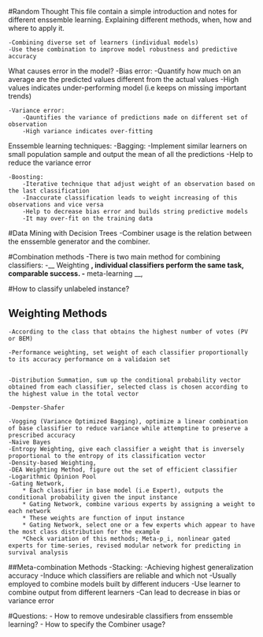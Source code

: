 
#Random Thought
This file contain a simple introduction and notes for different enssemble learning. Explaining different methods, when, how and where to apply it.

    -Combining diverse set of learners (individual models)
    -Use these combination to improve model robustness and predictive accuracy

What causes error in the model?
    -Bias error: 
        -Quantify how much on an average are the predicted values different from the actual values
        -High values indicates under-performing model (i.e keeps on missing important trends)
    
    -Variance error:
        -Qauntifies the variance of predictions made on different set of observation
        -High variance indicates over-fitting

Enssemble learning techniques:
    -Bagging:
        -Implement similar learners on small population sample and output the mean of all the predictions
        -Help to reduce the variance error
    
    -Boosting:
        -Iterative technique that adjust weight of an observation based on the last classification
        -Inaccurate classification leads to weight increasing of this observations and vice versa
        -Help to decrease bias error and builds string predictive models
        -It may over-fit on the training data



#Data Mining with Decision Trees
    -Combiner usage is the relation between the enssemble generator and the combiner.

#Combination methods
    -There is two main method for combining classifiers:
        -__ Weighting __, individual classifiers perform the same task, comparable success.
        -__ meta-learning __, 
    


#How to classify unlabeled instance?

## Weighting Methods
    -According to the class that obtains the highest number of votes (PV or BEM)
    
    -Performance weighting, set weight of each classifier proportionally to its accuracy performance on a validaion set


    -Distribution Summation, sum up the conditional probability vector obtained from each classifier, selected class is chosen according to the highest value in the total vector

    -Dempster-Shafer
    
    -Vogging (Variance Optimized Bagging), optimize a linear combination of base classifier to reduce variance while attemptine to preserve a prescribed accuracy
    -Naive Bayes
    -Entropy Weighting, give each classifier a weight that is inversely proportional to the entropy of its classification vector
    -Density-based Weighting,
    -DEA Weighting Method, figure out the set of efficient classifier
    -Logarithmic Opinion Pool
    -Gating Network,
        * Each classifier in base model (i.e Expert), outputs the conditional probability given the input instance
        * Gating Network, combine various experts by assigning a weight to each network
        * These weights are function of input instance 
        * Gating Network, select one or a few experts which appear to have the most class distribution for the example
        *Check variation of this methods; Meta-p_i, nonlinear gated experts for time-series, revised modular network for predicting in survival analysis 


##Meta-combination Methods
    -Stacking:
        -Achieving highest generalization accuracy
        -Induce which classifiers are reliable and which not
        -Usually employed to combine models built by different inducers
        -Use learner to combine output from different learners
        -Can lead to decrease in bias or variance error


#Questions:
    - How to remove undesirable classifiers from enssemble learning?
    - How to specify the Combiner usage?
